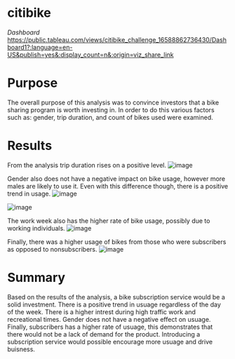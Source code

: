 # citibike

*Dashboard*
https://public.tableau.com/views/citibike_challenge_16588862736430/Dashboard1?:language=en-US&publish=yes&:display_count=n&:origin=viz_share_link

# Purpose
The overall purpose of this analysis was to convince investors that a bike sharing program is worth investing in. In order to do this various factors such as: gender, trip duration, and count of bikes used were examined. 

# Results
From the analysis trip duration rises on a positive level.
![image](https://user-images.githubusercontent.com/103790879/181660387-6641dd23-7d2e-40ee-9983-182d7e46f584.png)

Gender also does not have a negative impact on bike usage, however more males are likely to use it. Even with this difference though, there is a positive trend in usage. 
![image](https://user-images.githubusercontent.com/103790879/181660400-90c87b78-e8d5-439f-b98b-c94737edd623.png)

![image](https://user-images.githubusercontent.com/103790879/181660411-dbd841d3-4dfb-469e-8dd5-f6e03c4cf2e4.png)

The work week also has the higher rate of bike usage, possibly due to working individuals. 
 ![image](https://user-images.githubusercontent.com/103790879/181660440-f85ade47-d399-43aa-80f5-573510dc9c16.png)

Finally, there was a higher usage of bikes from those who were subscribers as opposed to nonsubscribers. 
![image](https://user-images.githubusercontent.com/103790879/181660427-3e974b25-9e44-4501-9c2e-87bca77133c1.png)


# Summary
Based on the results of the analysis, a bike subscription service would be a solid investment. There is a positive trend in usuage regardless of the day of the week. There is a higher intrest during high traffic work and recreational times. Gender does not have a negative effect on usuage. Finally, subscribers has a higher rate of usuage, this demonstrates that there would not be a lack of demand for the product. Introducing a subscription service would possible encourage more usuage and drive buisness. 
